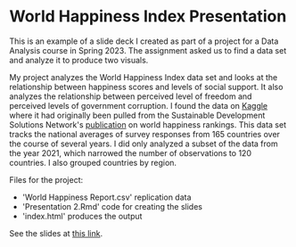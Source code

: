 # World Happiness Index Presentation

This is an example of a slide deck I created as part of a project for a Data Analysis course in Spring 2023. The assignment asked us to find a data set and analyze it to produce two visuals. 

My project analyzes the World Happiness Index data set and looks at the relationship between happiness scores and levels of social support. It also analyzes the relationship between perceived level of freedom and perceived levels of government corruption. I found the data on [Kaggle](https://www.kaggle.com/datasets/usamabuttar/world-happiness-report-2005-present) where it had originally been pulled from the Sustainable Development Solutions Network's [publication](https://resources.unsdsn.org/happiness-and-well-being) on world happiness rankings. This data set tracks the national averages of survey responses from 165 countries over the course of several years. I did only analyzed a subset of the data from the year 2021, which narrowed the number of observations to 120 countries. I also grouped countries by region.

Files for the project:
- 'World Happiness Report.csv' replication data
- 'Presentation 2.Rmd' code for creating the slides
- 'index.html' produces the output

See the slides at [this link](https://failed-gymnast.github.io/WHI_Presentation/).
